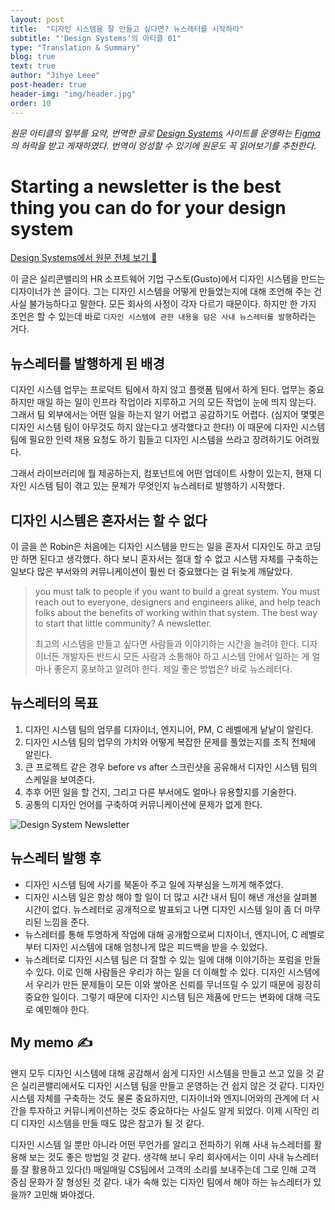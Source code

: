 ```yaml
---
layout: post
title:  "디자인 시스템을 잘 만들고 싶다면? 뉴스레터를 시작하라"
subtitle: "'Design Systems'의 아티클 01"
type: "Translation & Summary"
blog: true
text: true
author: "Jihye Leee"
post-header: true
header-img: "img/header.jpg"
order: 10
---
```


*원문 아티클의 일부를 요약, 번역한 글로 [Design Systems](http://designsystems.com/) 사이트를 운영하는 [Figma](https://www.figma.com/)의 허락을 받고 게재하였다. 번역이 엉성할 수 있기에 원문도 꼭 읽어보기를 추천한다.*

# Starting a newsletter is the best thing you can do for your design system

[Design Systems에서 원문 전체 보기 🔗](https://www.designsystems.com/starting-a-newsletter-is-the-best-thing-you-can-do-for-your-design-system/)

이 글은 실리콘밸리의 HR 소프트웨어 기업 구스토(Gusto)에서 디자인 시스템을 만드는 디자이너가 쓴 글이다. 그는 디자인 시스템을 어떻게 만들었는지에 대해 조언해 주는 건 사실 불가능하다고 말한다. 모든 회사의 사정이 각자 다르기 때문이다. 하지만 한 가지 조언은 할 수 있는데 바로 `디자인 시스템에 관한 내용을 담은 사내 뉴스레터를 발행`하라는 거다.

## 뉴스레터를 발행하게 된 배경

디자인 시스템 업무는 프로덕트 팀에서 하지 않고 플랫폼 팀에서 하게 된다. 업무는 중요하지만 매일 하는 일이 인프라 작업이라 지루하고 거의 모든 작업이 눈에 띄지 않는다. 그래서 팀 외부에서는 어떤 일을 하는지 알기 어렵고 공감하기도 어렵다. (심지어 몇몇은 디자인 시스템 팀이 아무것도 하지 않는다고 생각했다고 한다!) 이 때문에 디자인 시스템 팀에 필요한 인력 채용 요청도 하기 힘들고 디자인 시스템을 쓰라고 장려하기도 어려웠다.

그래서 라이브러리에 뭘 제공하는지, 컴포넌트에 어떤 업데이트 사항이 있는지, 현재 디자인 시스템 팀이 겪고 있는 문제가 무엇인지 뉴스레터로 발행하기 시작했다.

## 디자인 시스템은 혼자서는 할 수 없다

이 글을 쓴 Robin은 처음에는 디자인 시스템을 만드는 일을 혼자서 디자인도 하고 코딩만 하면 된다고 생각했다. 하다 보니 혼자서는 절대 할 수 없고 시스템 자체를 구축하는 일보다 많은 부서와의 커뮤니케이션이 훨씬 더 중요했다는 걸 뒤늦게 깨달았다.

> you must talk to people if you want to build a great system. You must reach out to everyone, designers and engineers alike, and help teach folks about the benefits of working within that system. The best way to start that little community? A newsletter.
>
> 최고의 시스템을 만들고 싶다면 사람들과 이야기하는 시간을 늘려야 한다. 디자이너든 개발자든 반드시 모든 사람과 소통해야 하고 시스템 안에서 일하는 게 얼마나 좋은지 홍보하고 알려야 한다. 제일 좋은 방법은? 바로 뉴스레터다.

## 뉴스레터의 목표

1. 디자인 시스템 팀의 업무를 디자이너, 엔지니어, PM, C 레벨에게 낱낱이 알린다.
2. 디자인 시스템 팀의 업무의 가치와 어떻게 복잡한 문제를 풀었는지를 조직 전체에 알린다.
3. 큰 프로젝트 같은 경우 before vs after 스크린샷을 공유해서 디자인 시스템 팀의 스케일을 보여준다.
4. 추후 어떤 일을 할 건지, 그리고 다른 부서에도 얼마나 유용할지를 기술한다.
5. 공통의 디자인 언어를 구축하여 커뮤니케이션에 문제가 없게 한다.

![Design System Newsletter](https://images.ctfassets.net/7jw9uvgmirvi/6ukAMoy5UIlYHTd6J5A0Fk/bf81f56877f49e55ed1d59fbf6cc2a97/Screenshot_2019-11-02_Design_Systems_Newsletter.png)

## 뉴스레터 발행 후

- 디자인 시스템 팀에 사기를 북돋아 주고 일에 자부심을 느끼게 해주었다.
- 디자인 시스템 일은 항상 해야 할 일이 더 많고 시간 내서 팀이 해낸 개선을 살펴볼 시간이 없다. 뉴스레터로 공개적으로 발표되고 나면 디자인 시스템 일이 좀 더 마무리된 느낌을 준다.
- 뉴스레터를 통해 투명하게 작업에 대해 공개함으로써 디자이너, 엔지니어, C 레벨로부터 디자인 시스템에 대해 엄청나게 많은 피드백을 받을 수 있었다.
- 뉴스레터로 디자인 시스템 팀은 더 잘할 수 있는 일에 대해 이야기하는 포럼을 만들 수 있다. 이로 인해 사람들은 우리가 하는 일을 더 이해할 수 있다. 디자인 시스템에서 우리가 만든 문제들이 모든 이와 쌓아온 신뢰를 무너뜨릴 수 있기 때문에 굉장히 중요한 일이다. 그렇기 때문에 디자인 시스템 팀은 제품에 만드는 변화에 대해 극도로 예민해야 한다.

## My memo ✍️

왠지 모두 디자인 시스템에 대해 공감해서 쉽게 디자인 시스템을 만들고 쓰고 있을 것 같은 실리콘밸리에서도 디자인 시스템 팀을 만들고 운영하는 건 쉽지 않은 것 같다. 디자인 시스템 자체를 구축하는 것도 물론 중요하지만, 디자이너와 엔지니어와의 관계에 더 시간을 투자하고 커뮤니케이션하는 것도 중요하다는 사실도 알게 되었다. 이제 시작인 리디 디자인 시스템을 만들 때도 많은 참고가 될 것 같다.

디자인 시스템 일 뿐만 아니라 어떤 무언가를 알리고 전파하기 위해 사내 뉴스레터를 활용해 보는 것도 좋은 방법일 것 같다. 생각해 보니 우리 회사에서는 이미 사내 뉴스레터를 잘 활용하고 있다(!) 매일매일 CS팀에서 고객의 소리를 보내주는데 그로 인해 고객 중심 문화가 잘 형성된 것 같다. 내가 속해 있는 디자인 팀에서 해야 하는 뉴스레터가 있을까? 고민해 봐야겠다.
